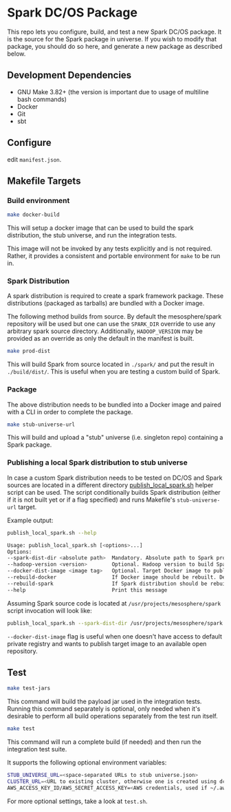 # Spark DC/OS Package

This repo lets you configure, build, and test a new Spark DC/OS package.
It is the source for the Spark package in universe.  If you wish to modify
that package, you should do so here, and generate a new package as
described below.

## Development Dependencies

- GNU Make 3.82+ (the version is important due to usage of multiline bash commands)
- Docker
- Git
- sbt

## Configure

edit `manifest.json`.

## Makefile Targets

### Build environment
```bash
make docker-build
```
This will setup a docker image that can be used to build the spark
distribution, the stub universe, and run the integration tests.

This image will not be invoked by any tests explicitly and is not
required. Rather, it provides a consistent and portable environment for
`make` to be run in.


### Spark Distribution
A spark distribution is required to create a spark framework package.
These distributions (packaged as tarballs) are bundled with a Docker
image.

The following method builds from source. By default the mesosphere/spark
repository will be used but one can use the `SPARK_DIR` override to use any
arbitrary spark source directory. Additionally, `HADOOP_VERSION` may be
provided as an override as only the default in the manifest is built.

```bash
make prod-dist
```
This will build Spark from source located in `./spark/` and put the result in `./build/dist/`.
This is useful when you are testing a custom build of Spark.


### Package
The above distribution needs to be bundled into a Docker image and paired with
a CLI in order to complete the package.

```bash
make stub-universe-url
```
This will build and upload a "stub" universe (i.e. singleton repo) containing a Spark package.

### Publishing a local Spark distribution to stub universe
In case a custom Spark distribution needs to be tested on DC/OS and Spark sources are located
in a different directory [publish_local_spark.sh](publish_local_spark.sh) helper script can be used.
The script conditionally builds Spark distribution (either if it is not built yet or if a flag specified) and
runs Makefile's `stub-universe-url` target.

Example output:
```bash
publish_local_spark.sh --help

Usage: publish_local_spark.sh [<options>...]
Options:
--spark-dist-dir <absolute path>  Mandatory. Absolute path to Spark project sources used to build and/or upload Spark archive
--hadoop-version <version>        Optional. Hadoop version to build Spark with. Default: 2.7
--docker-dist-image <image tag>   Optional. Target Docker image to publish. Default: mesosphere/spark-dev:<git commit sha>
--rebuild-docker                  If Docker image should be rebuilt. Default: false
--rebuild-spark                   If Spark distribution should be rebuilt. Default: false
--help                            Print this message
```

Assuming Spark source code is located at `/usr/projects/mesosphere/spark` script invocation will look like:
```bash
publish_local_spark.sh --spark-dist-dir /usr/projects/mesosphere/spark --docker-dist-image user/spark-dev:test
```
`--docker-dist-image` flag is useful when one doesn't have access to default private registry and wants to publish
target image to an available open repository.

## Test

```bash
make test-jars
```
This command will build the payload jar used in the integration tests. Running this command separately is optional, only needed when it's desirable to perform all build operations separately from the test run itself.

```bash
make test
```
This command will run a complete build (if needed) and then run the integration test suite.

It supports the following optional environment variables:
```bash
STUB_UNIVERSE_URL=<space-separated URLs to stub universe.json>
CLUSTER_URL=<URL to existing cluster, otherwise one is created using dcos-launch>
AWS_ACCESS_KEY_ID/AWS_SECRET_ACCESS_KEY=<AWS credentials, used if ~/.aws/credentials doesn't exist>
```
For more optional settings, take a look at `test.sh`.
